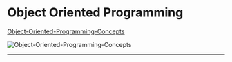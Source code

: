 # Object Oriented Programming

[Object-Oriented-Programming-Concepts](https://www.geeksforgeeks.org/object-oriented-programming-oops-concept-in-java/)  

![Object-Oriented-Programming-Concepts](https://media.geeksforgeeks.org/wp-content/cdn-uploads/20190717114649/Object-Oriented-Programming-Concepts.jpg)

---


